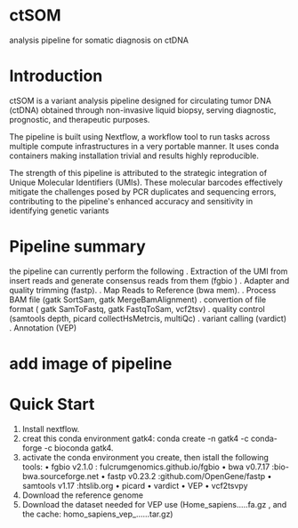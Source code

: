 # ctSOM
analysis pipeline for somatic diagnosis on ctDNA
# Introduction
ctSOM is a variant analysis pipeline designed for circulating tumor DNA (ctDNA) obtained through non-invasive liquid biopsy, serving diagnostic, prognostic, and therapeutic purposes.

The pipeline is built using Nextflow, a workflow tool to run tasks across multiple compute infrastructures in a very portable manner. It uses conda containers making installation trivial and results highly reproducible.

The strength of this pipeline is attributed to the strategic integration of Unique Molecular Identifiers (UMIs). These molecular barcodes effectively mitigate the challenges posed by PCR duplicates and sequencing errors, contributing to the pipeline's enhanced accuracy and sensitivity in identifying genetic variants

# Pipeline summary
the pipeline can currently perform the following
. Extraction of the UMI from insert reads and generate consensus reads from them (fgbio )
. Adapter and quality trimming (fastp).
. Map Reads to Reference (bwa mem).
. Process BAM file (gatk SortSam, gatk MergeBamAlignment)
. convertion of file format ( gatk SamToFastq, gatk FastqToSam, vcf2tsv)
. quality control (samtools depth, picard collectHsMetrcis, multiQc)
. variant calling (vardict)
. Annotation (VEP)
# add image of pipeline

# Quick Start
1. Install nextflow.
2. creat this conda environment gatk4: conda create -n gatk4 -c conda-forge -c bioconda gatk4.
3. activate the conda environment you create, then istall the following tools:
• fgbio v2.1.0  : fulcrumgenomics.github.io/fgbio
• bwa v0.7.17   :bio-bwa.sourceforge.net
• fastp v0.23.2 :github.com/OpenGene/fastp
• samtools v1.17 :htslib.org
• picard
• vardict
• VEP
• vcf2tsvpy
5. Download the reference genome
6. Download the dataset needed for VEP use (Home_sapiens.....fa.gz , and the cache: homo_sapiens_vep_......tar.gz)
